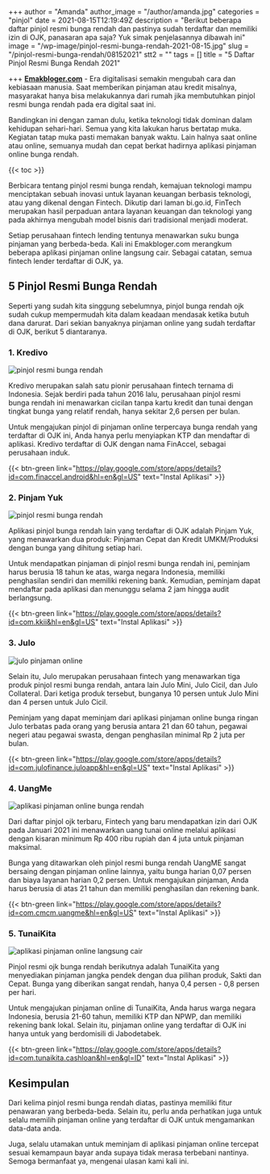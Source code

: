 +++
author = "Amanda"
author_image = "/author/amanda.jpg"
categories = "pinjol"
date = 2021-08-15T12:19:49Z
description = "Berikut beberapa daftar pinjol resmi bunga rendah dan pastinya sudah terdaftar dan memiliki izin di OJK, panasaran apa saja? Yuk simak penjelasannya dibawah ini"
image = "/wp-image/pinjol-resmi-bunga-rendah-2021-08-15.jpg"
slug = "/pinjol-resmi-bunga-rendah/08152021"
stt2 = ""
tags = []
title = "5 Daftar Pinjol Resmi Bunga Rendah 2021"

+++
[**Emakbloger.com**](/) - Era digitalisasi semakin mengubah cara dan kebiasaan manusia. Saat memberikan pinjaman atau kredit misalnya, masyarakat hanya bisa melakukannya dari rumah jika membutuhkan pinjol resmi bunga rendah pada era digital saat ini.

Bandingkan ini dengan zaman dulu, ketika teknologi tidak dominan dalam kehidupan sehari-hari. Semua yang kita lakukan harus bertatap muka. Kegiatan tatap muka pasti memakan banyak waktu. Lain halnya saat online atau online, semuanya mudah dan cepat berkat hadirnya aplikasi pinjaman online bunga rendah.

{{< toc >}}

Berbicara tentang pinjol resmi bunga rendah, kemajuan teknologi mampu menciptakan sebuah inovasi untuk layanan keuangan berbasis teknologi, atau yang dikenal dengan Fintech. Dikutip dari laman bi.go.id, FinTech merupakan hasil perpaduan antara layanan keuangan dan teknologi yang pada akhirnya mengubah model bisnis dari tradisional menjadi moderat.

Setiap perusahaan fintech lending tentunya menawarkan suku bunga pinjaman yang berbeda-beda. Kali ini Emakbloger.com merangkum beberapa aplikasi pinjaman online langsung cair. Sebagai catatan, semua fintech lender terdaftar di OJK, ya.

## 5 Pinjol Resmi Bunga Rendah

Seperti yang sudah kita singgung sebelumnya, pinjol bunga rendah ojk sudah cukup mempermudah kita dalam keadaan mendasak ketika butuh dana darurat. Dari sekian banyaknya pinjaman online yang sudah terdaftar di OJK, berikut 5 diantaranya.

### 1. Kredivo

![pinjol resmi bunga rendah](/wp-image/aplikasi-pinjaman-online-bunga-rendah-kredivo-2021-08-14.jpg "pinjol resmi bunga rendah")

Kredivo merupakan salah satu pionir perusahaan fintech ternama di Indonesia. Sejak berdiri pada tahun 2016 lalu, perusahaan pinjol resmi bunga rendah ini menawarkan cicilan tanpa kartu kredit dan tunai dengan tingkat bunga yang relatif rendah, hanya sekitar 2,6 persen per bulan.

Untuk mengajukan pinjol di pinjaman online terpercaya bunga rendah yang terdaftar di OJK ini, Anda hanya perlu menyiapkan KTP dan mendaftar di aplikasi. Kredivo terdaftar di OJK dengan nama FinAccel, sebagai perusahaan induk.

{{< btn-green link="https://play.google.com/store/apps/details?id=com.finaccel.android&hl=en&gl=US" text="Instal Aplikasi" >}}

### 2. Pinjam Yuk

![pinjol resmi bunga rendah](/wp-image/aplikasi-pinjaman-online-bunga-rendah-pinjam-yuk-2021-08-14.jpg "pinjol resmi bunga rendah")

Aplikasi pinjol bunga rendah lain yang terdaftar di OJK adalah Pinjam Yuk, yang menawarkan dua produk: Pinjaman Cepat dan Kredit UMKM/Produksi dengan bunga yang dihitung setiap hari.

Untuk mendapatkan pinjaman di pinjol resmi bunga rendah ini, peminjam harus berusia 18 tahun ke atas, warga negara Indonesia, memiliki penghasilan sendiri dan memiliki rekening bank. Kemudian, peminjam dapat mendaftar pada aplikasi dan menunggu selama 2 jam hingga audit berlangsung.

{{< btn-green link="https://play.google.com/store/apps/details?id=com.kkii&hl=en&gl=US" text="Instal Aplikasi" >}}

### 3. Julo

![julo pinjaman online](/wp-image/julo-2021-08-15.jpg "julo pinjaman online")

Selain itu, Julo merupakan perusahaan fintech yang menawarkan tiga produk pinjol resmi bunga rendah, antara lain Julo Mini, Julo Cicil, dan Julo Collateral. Dari ketiga produk tersebut, bunganya 10 persen untuk Julo Mini dan 4 persen untuk Julo Cicil.

Peminjam yang dapat meminjam dari aplikasi pinjaman online bunga ringan Julo terbatas pada orang yang berusia antara 21 dan 60 tahun, pegawai negeri atau pegawai swasta, dengan penghasilan minimal Rp 2 juta per bulan.

{{< btn-green link="https://play.google.com/store/apps/details?id=com.julofinance.juloapp&hl=en&gl=US" text="Instal Aplikasi" >}}

### 4. UangMe

![aplikasi pinjaman online bunga rendah ](/wp-image/uang-me-2021-08-14.jpg "aplikasi pinjaman online bunga rendah ")

Dari daftar pinjol ojk terbaru, Fintech yang baru mendapatkan izin dari OJK pada Januari 2021 ini menawarkan uang tunai online melalui aplikasi dengan kisaran minimum Rp 400 ribu rupiah dan 4 juta untuk pinjaman maksimal.

Bunga yang ditawarkan oleh pinjol resmi bunga rendah UangME sangat bersaing dengan pinjaman online lainnya, yaitu bunga harian 0,07 persen dan biaya layanan harian 0,2 persen. Untuk mengajukan pinjaman, Anda harus berusia di atas 21 tahun dan memiliki penghasilan dan rekening bank.

{{< btn-green link="https://play.google.com/store/apps/details?id=com.cmcm.uangme&hl=en&gl=US" text="Instal Aplikasi" >}}

### 5. TunaiKita

![aplikasi pinjaman online langsung cair](/wp-image/tunai-kita-2021-08-14.jpg "aplikasi pinjaman online langsung cair")

Pinjol resmi ojk bunga rendah berikutnya adalah TunaiKita yang menyediakan pinjaman jangka pendek dengan dua pilihan produk, Sakti dan Cepat. Bunga yang diberikan sangat rendah, hanya 0,4 persen - 0,8 persen per hari.

Untuk mengajukan pinjaman online di TunaiKita, Anda harus warga negara Indonesia, berusia 21-60 tahun, memiliki KTP dan NPWP, dan memiliki rekening bank lokal. Selain itu, pinjaman online yang terdaftar di OJK ini hanya untuk yang berdomisili di Jabodetabek.

{{< btn-green link="https://play.google.com/store/apps/details?id=com.tunaikita.cashloan&hl=en&gl=ID" text="Instal Aplikasi" >}}

## Kesimpulan

Dari kelima pinjol resmi bunga rendah diatas, pastinya memiliki fitur penawaran yang berbeda-beda. Selain itu, perlu anda perhatikan juga untuk selalu memilih pinjaman online yang terdaftar di OJK untuk mengamankan data-data anda.

Juga, selalu utamakan untuk meminjam di aplikasi pinjaman online tercepat sesuai kemampaun bayar anda supaya tidak merasa terbebani nantinya. Semoga bermanfaat ya, mengenai ulasan kami kali ini.